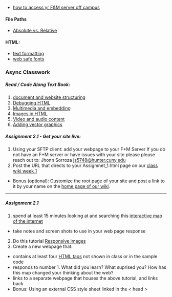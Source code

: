 * [how to access yr F&M server off campus](https://fm.hunter.cuny.edu/resources/support/accessing-your-undergraduate-home-directory/)
#### File Paths
* [Absolute vs. Relative](https://www.coffeecup.com/help/articles/absolute-vs-relative-pathslinks/)

#### HTML:
* [text formatting](https://www.w3schools.com/css/css_text.asp)
* [web safe fonts](https://www.w3schools.com/cssref/css_websafe_fonts.php)


### Async Classwork
##### Read / Code Along Text Book:
1. [document and website structuring](https://developer.mozilla.org/en-US/docs/Learn/HTML/Introduction_to_HTML/Document_and_website_structure)
2. [Debugging HTML](https://developer.mozilla.org/en-US/docs/Learn/HTML/Introduction_to_HTML/Debugging_HTML)
3. [Multimedia and embedding](https://developer.mozilla.org/en-US/docs/Learn/HTML/Multimedia_and_embedding)
4. [Images in HTML](https://developer.mozilla.org/en-US/docs/Learn/HTML/Multimedia_and_embedding/Images_in_HTML)
5. [Video and audio content](https://developer.mozilla.org/en-US/docs/Learn/HTML/Multimedia_and_embedding/Video_and_audio_content)
6. [Adding vector graphics](https://developer.mozilla.org/en-US/docs/Learn/HTML/Multimedia_and_embedding/Adding_vector_graphics_to_the_Web)


##### Assignment 2.1 - Get your site live:
1. Using your SFTP client: add your webpage to your F+M Server
If you do not have an F+M server or have issues with your site please please reach out to: Jhonn Sorroza <js5748@hunter.cuny.edu>
2. Post the URL that directs to your Assigmnet_1.html page on our [class wiki week 1](https://github.com/rebleo/webProductionSpring2024/wiki/Week-01)
  * Bonus (optional): Customize the root page of your site and post a link to it by your name on the [home page of our wiki](https://github.com/rebleo/webProductionSpring2024/wiki).

***

##### Assignment 2.1
1. spend at least 15 minutes looking at and searching this [interactive map of the internet](https://classic.qz.com/map-of-the-internet/)
  * take notes and screen shots to use in your web page response
2. Do this tutorial [Responsive images](https://developer.mozilla.org/en-US/docs/Learn/HTML/Multimedia_and_embedding/Responsive_images)
3. Create a new webpage that:
  * contains at least four [HTML tags](https://developer.mozilla.org/en-US/docs/Web/HTML/Element) not shown in class or in the sample code
  * responds to number 1. What did you learn? What suprised you? How has this map changed your thinking about the web?
  * links to a separate webpage that houses the above tutorial, and links back
  * Bonus: Using an external CSS style sheet linked in the < head >


